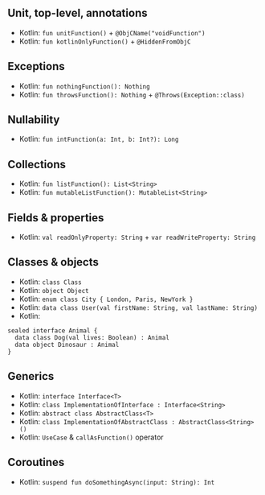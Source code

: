 ## Unit, top-level, annotations

- Kotlin: `fun unitFunction()` + `@ObjCName("voidFunction")`
- Kotlin: `fun kotlinOnlyFunction()` + `@HiddenFromObjC`

## Exceptions

- Kotlin: `fun nothingFunction(): Nothing`
- Kotlin: `fun throwsFunction(): Nothing` + `@Throws(Exception::class)`

## Nullability

- Kotlin: `fun intFunction(a: Int, b: Int?): Long`

## Collections

- Kotlin: `fun listFunction(): List<String>`
- Kotlin: `fun mutableListFunction(): MutableList<String>`

## Fields & properties

- Kotlin: `val readOnlyProperty: String` + `var readWriteProperty: String`

## Classes & objects

- Kotlin: `class Class`
- Kotlin: `object Object`
- Kotlin: `enum class City { London, Paris, NewYork }`
- Kotlin: `data class User(val firstName: String, val lastName: String)`
- Kotlin:

```
sealed interface Animal {
  data class Dog(val lives: Boolean) : Animal
  data object Dinosaur : Animal
}
```

## Generics

- Kotlin: `interface Interface<T>`
- Kotlin: `class ImplementationOfInterface : Interface<String>`
- Kotlin: `abstract class AbstractClass<T>`
- Kotlin: `class ImplementationOfAbstractClass : AbstractClass<String>()`
- Kotlin: `UseCase` & `callAsFunction()` operator

## Coroutines

- Kotlin: `suspend fun doSomethingAsync(input: String): Int`
